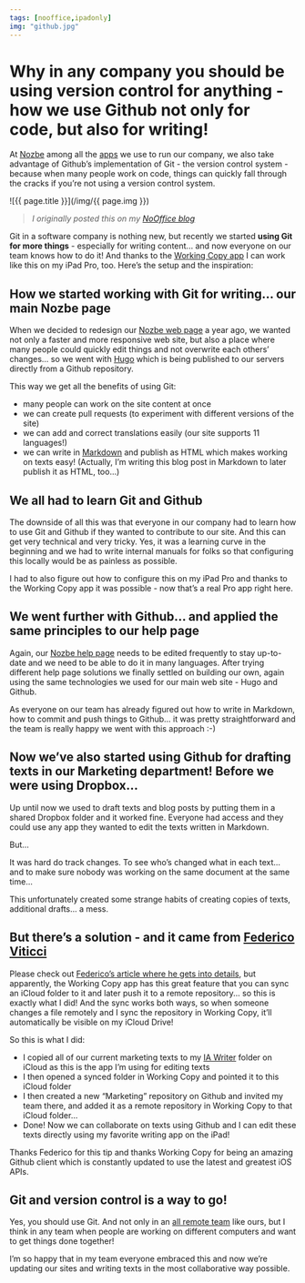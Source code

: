 ```yaml
---
tags: [nooffice,ipadonly]
img: "github.jpg"
---
```


# Why in any company you should be using version control for anything - how we use Github not only for code, but also for writing!

At [Nozbe][n] among all the [apps](https://sliwinski.com/apps/) we use to run our company, we also take advantage of Github’s implementation of Git - the version control system - because when many people work on code, things can quickly fall through the cracks if you’re not using a version control system.
 
<!--More-->

![{{ page.title }}](/img/{{ page.img }})

> *I originally posted this on my [NoOffice blog](https://nooffice.org/why-in-any-company-you-should-be-using-version-control-for-anything-how-we-use-github-not-only-bc2554308455)*

Git in a software company is nothing new, but recently we started **using Git for more things** - especially for writing content... and now everyone on our team knows how to do it! And thanks to the [Working Copy app](https://workingcopyapp.com) I can work like this on my iPad Pro, too. Here’s the setup and the inspiration:

## How we started working with Git for writing... our main Nozbe page

When we decided to redesign our [Nozbe web page][n] a year ago, we wanted not only a faster and more responsive web site, but also a place where many people could quickly edit things and not overwrite each others’ changes... so we went with [Hugo](https://gohugo.io) which is being published to our servers directly from a Github repository.

This way we get all the benefits of using Git:

- many people can work on the site content at once
- we can create pull requests (to experiment with different versions of the site)
- we can add and correct translations easily (our site supports 11 languages!)
- we can write in [Markdown](https://daringfireball.net/projects/markdown/) and publish as HTML which makes working on texts easy! (Actually, I’m writing this blog post in Markdown to later publish it as HTML, too...)

## We all had to learn Git and Github

The downside of all this was that everyone in our company had to learn how to use Git and Github if they wanted to contribute to our site. And this can get very technical and very tricky. Yes, it was a learning curve in the beginning and we had to write internal manuals for folks so that configuring this locally would be as painless as possible.

I had to also figure out how to configure this on my iPad Pro and thanks to the Working Copy app it was possible - now that’s a real Pro app right here.

## We went further with Github... and applied the same principles to our help page

Again, our [Nozbe help page](http://nozbe.help) needs to be edited frequently to stay up-to-date and we need to be able to do it in many languages. After trying different help page solutions we finally settled on building our own, again using the same technologies we used for our main web site - Hugo and Github.

As everyone on our team has already figured out how to write in Markdown, how to commit and push things to Github... it was pretty straightforward and the team is really happy we went with this approach :-)

## Now we’ve also started using Github for drafting texts in our Marketing department! Before we were using Dropbox...

Up until now we used to draft texts and blog posts by putting them in a shared Dropbox folder and it worked fine. Everyone had access and they could use any app they wanted to edit the texts written in Markdown.

But...

It was hard do track changes. To see who’s changed what in each text... and to make sure nobody was working on the same document at the same time...

This unfortunately created some strange habits of creating copies of texts, additional drafts... a mess.

## But there’s a solution - and it came from [Federico Viticci](https://www.macstories.net/)

Please check out [Federico’s article where he gets into details](https://www.macstories.net/ios/my-markdown-writing-and-collaboration-workflow-powered-by-working-copy-3-6-icloud-drive-and-github/), but apparently, the Working Copy app has this great feature that you can sync an iCloud folder to it and later push it to a remote repository... so this is exactly what I did! And the sync works both ways, so when someone changes a file remotely and I sync the repository in Working Copy, it’ll automatically be visible on my iCloud Drive!

So this is what I did:

- I copied all of our current marketing texts to my [IA Writer](https://ia.net/writer) folder on iCloud as this is the app I’m using for editing texts
- I then opened a synced folder in Working Copy and pointed it to this iCloud folder
- I then created a new “Marketing” repository on Github and invited my team there, and added it as a remote repository in Working Copy to that iCloud folder...
- Done! Now we can collaborate on texts using Github and I can edit these texts directly using my favorite writing app on the iPad!

Thanks Federico for this tip and thanks Working Copy for being an amazing Github client which is constantly updated to use the latest and greatest iOS APIs.

## Git and version control is a way to go!

Yes, you should use Git. And not only in an [all remote team](https://nozbe.com/about) like ours, but I think in any team when people are working on different computers and want to get things done together!

I’m so happy that in my team everyone embraced this and now we’re updating our sites and writing texts in the most collaborative way possible.


[n]: https://michael.gratis/nozbe
[p]: /podcast